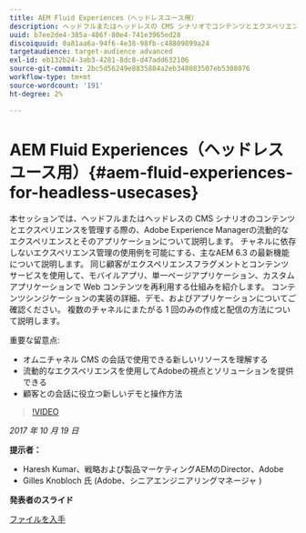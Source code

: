 ```yaml
---
title: AEM Fluid Experiences（ヘッドレスユース用）
description: ヘッドフルまたはヘッドレスの CMS シナリオでコンテンツとエクスペリエンスを管理する際の流動的なエクスペリエンスとそのアプリケーションについて説明します。 チャネルに依存しないエクスペリエンス管理の使用例を可能にする、主なAEM 6.3 の最新機能などについて説明します。
uuid: b7ee2de4-385a-486f-80e4-741e3965ed28
discoiquuid: 0a81aa6a-94f6-4e38-98fb-c48809899a24
targetaudience: target-audience advanced
exl-id: eb132b24-3ab3-4281-8dc8-d47add632106
source-git-commit: 2bc5d56249e8835884a2eb348083507eb5308076
workflow-type: tm+mt
source-wordcount: '191'
ht-degree: 2%

---
```


# AEM Fluid Experiences（ヘッドレスユース用）{#aem-fluid-experiences-for-headless-usecases}

本セッションでは、ヘッドフルまたはヘッドレスの CMS シナリオのコンテンツとエクスペリエンスを管理する際の、Adobe Experience Managerの流動的なエクスペリエンスとそのアプリケーションについて説明します。 チャネルに依存しないエクスペリエンス管理の使用例を可能にする、主なAEM 6.3 の最新機能について説明します。 同じ顧客がエクスペリエンスフラグメントとコンテンツサービスを使用して、モバイルアプリ、単一ページアプリケーション、カスタムアプリケーションで Web コンテンツを再利用する仕組みを紹介します。 コンテンツシンジケーションの実装の詳細、デモ、およびアプリケーションについてご確認ください。 複数のチャネルにまたがる 1 回のみの作成と配信の方法について説明します。

重要な留意点:

* オムニチャネル CMS の会話で使用できる新しいリソースを理解する
* 流動的なエクスペリエンスを使用してAdobeの視点とソリューションを提供できる
* 顧客との会話に役立つ新しいデモと操作方法

>[!VIDEO](https://video.tv.adobe.com/v/20495/?quality=9)

*2017 年 10 月 19 日*

**提示者：**

* Haresh Kumar、戦略および製品マーケティングAEMのDirector、Adobe
* Gilles Knobloch 氏 (Adobe、シニアエンジニアリングマネージャ )

**発表者のスライド**

[ファイルを入手](assets/gems-fluid-experiencesoct1617.pdf)
<!--
[Get back to the Overview](https://helpx.adobe.com/experience-manager/kt/eseminars/gems/aem-index.html)
-->
